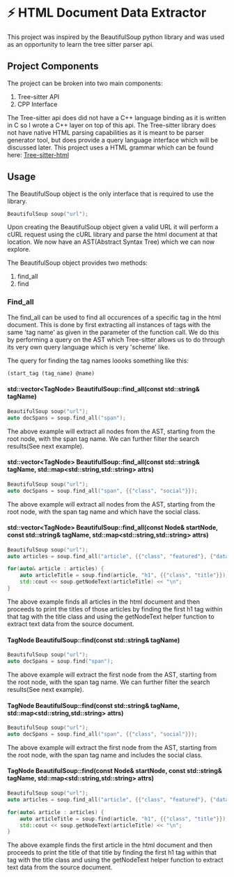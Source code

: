 # ⚡️ HTML Document Data Extractor

This project was inspired by the BeautifulSoup python library and was used as an opportunity to learn the tree sitter parser api. 

## Project Components

The project can be broken into two main components:
1. Tree-sitter API
2. CPP Interface

The Tree-sitter api does did not have a C++ language binding as it is written in C so I wrote a C++ layer on top of this api. The Tree-sitter library does not have native HTML parsing capabilities as
it is meant to be parser generator tool, but does provide a query language interface which will be discussed later. This project uses a HTML grammar which can be found here: <a href="https://github.com/tree-sitter/tree-sitter-html">Tree-sitter-html</a>

## Usage
The BeautifulSoup object is the only interface that is required to use the library.

```c++
BeautifulSoup soup("url");
```
Upon creating the BeautifulSoup object given a valid URL it will perform a cURL request using the cURL library and parse the html document at that location. We now have an AST(Abstract Syntax Tree) which we can now explore.

The BeautifulSoup object provides two methods:
1. find_all
2. find

### Find_all
The find_all can be used to find all occurences of a specific tag in the html document. This is done by first extracting all instances of tags with the same 'tag name' as given in the parameter of the function call. We do this by performing
a query on the AST which Tree-sitter allows us to do through its very own query language which is very 'scheme' like.

The query for finding the tag names loooks something like this:
```scheme
(start_tag (tag_name) @name)
```

#### std::vector\<TagNode> BeautifulSoup::find_all(const std::string& tagName)

```c++
BeautifulSoup soup("url");
auto docSpans = soup.find_all("span");
```
The above example will extract all nodes from the AST, starting from the root node, with the span tag name. We can further filter the search results(See next example).

#### std::vector\<TagNode> BeautifulSoup::find_all(const std::string& tagName, std::map\<std::string,std::string\> attrs)
```c++
BeautifulSoup soup("url");
auto docSpans = soup.find_all("span", {{"class", "social"}});
```
The above example will extract all nodes from the AST, starting from the root node, with the span tag name and which have the social class.

#### std::vector\<TagNode> BeautifulSoup::find_all(const Node& startNode, const std::string& tagName, std::map\<std::string,std::string\> attrs)
```c++
BeautifulSoup soup("url");
auto articles = soup.find_all("article", {{"class", "featured"}, {"data-value", "2"}});

for(auto& article : articles) {
    auto articleTitle = soup.find(article, "h1", {{"class", "title"}});
    std::cout << soup.getNodeText(articleTitle) << "\n";
}
```
The above example finds all articles in the html document and then proceeds to print the titles of those articles by finding the first h1 tag within that tag with the title class and using the getNodeText helper function to
extract text data from the source document.

#### TagNode BeautifulSoup::find(const std::string& tagName)
```c++
BeautifulSoup soup("url");
auto docSpans = soup.find("span");
```
The above example will extract the first node from the AST, starting from the root node, with the span tag name. We can further filter the search results(See next example).

#### TagNode BeautifulSoup::find(const std::string& tagName, std::map\<std::string,std::string\> attrs)
```c++
BeautifulSoup soup("url");
auto docSpans = soup.find_all("span", {{"class", "social"}});
```
The above example will extract the first node from the AST, starting from the root node, with the span tag name and includes the social class.

#### TagNode BeautifulSoup::find(const Node& startNode, const std::string& tagName, std::map\<std::string,std::string\> attrs)
```c++
BeautifulSoup soup("url");
auto articles = soup.find_all("article", {{"class", "featured"}, {"data-value", "2"}});

for(auto& article : articles) {
    auto articleTitle = soup.find(article, "h1", {{"class", "title"}});
    std::cout << soup.getNodeText(articleTitle) << "\n";
}
```
The above example finds the first article in the html document and then proceeds to print the title of that title by finding the first h1 tag within that tag with the title class and using the getNodeText helper function to
extract text data from the source document.

